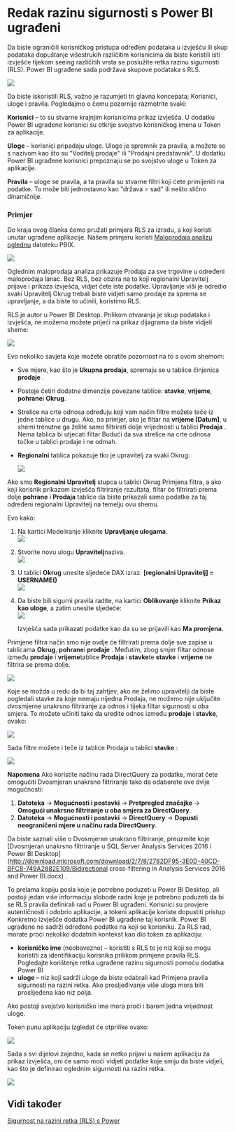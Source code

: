 <properties
   pageTitle="Sigurnost na razini retka s Power BI ugrađeni"
   description="Detalje o sigurnosti na razini retka s Power BI ugrađeni"
   services="power-bi-embedded"
   documentationCenter=""
   authors="guyinacube"
   manager="erikre"
   editor=""
   tags=""/>
<tags
   ms.service="power-bi-embedded"
   ms.devlang="NA"
   ms.topic="article"
   ms.tgt_pltfrm="NA"
   ms.workload="powerbi"
   ms.date="10/04/2016"
   ms.author="asaxton"/>

# <a name="row-level-security-with-power-bi-embedded"></a>Redak razinu sigurnosti s Power BI ugrađeni

Da biste ograničili korisničkog pristupa određeni podataka u izvješću ili skup podataka dopuštanje višestrukih različitim korisnicima da biste koristili isti izvješće tijekom seeing različitih vrsta se poslužite retka razinu sigurnosti (RLS). Power BI ugrađene sada podržava skupove podataka s RLS.

![](media\power-bi-embedded-rls\pbi-embedded-rls-flow-1.png)

Da biste iskoristili RLS, važno je razumjeti tri glavna koncepata; Korisnici, uloge i pravila. Pogledajmo o čemu pozornije razmotrite svaki:

**Korisnici** – to su stvarne krajnjim korisnicima prikaz izvješća. U dodatku Power BI ugrađene korisnici su otkrije svojstvo korisničkog imena u Token za aplikacije.

**Uloge** – korisnici pripadaju uloge. Uloge je spremnik za pravila, a možete se s nazivom kao što su "Voditelj prodaje" ili "Prodajni predstavnik". U dodatku Power BI ugrađene korisnici prepoznaju se po svojstvo uloge u Token za aplikacije.

**Pravila** – uloge se pravila, a ta pravila su stvarne filtri koji ćete primijeniti na podatke. To može biti jednostavno kao "država = sad" ili nešto slično dinamičnije.

### <a name="example"></a>Primjer

Do kraja ovog članka ćemo pružati primjera RLS za izradu, a koji koristi unutar ugrađene aplikacije. Našem primjeru koristi [Maloprodaja analizu oglednu](http://go.microsoft.com/fwlink/?LinkID=780547) datoteku PBIX.

![](media\power-bi-embedded-rls\pbi-embedded-rls-scenario-2.png)

Oglednim maloprodaja analiza prikazuje Prodaja za sve trgovine u određeni maloprodaja lanac. Bez RLS, bez obzira na to koji regionalni Upravitelj prijave i prikaza izvješća, vidjet ćete iste podatke. Upravljanje viši je odredio svaki Upravitelj Okrug trebali biste vidjeti samo prodaje za sprema se upravljanje, a da biste to učinili, koristimo RLS.

RLS je autor u Power BI Desktop. Prilikom otvaranja je skup podataka i izvješća, ne možemo možete prijeći na prikaz dijagrama da biste vidjeli sheme:

![](media\power-bi-embedded-rls\pbi-embedded-rls-diagram-view-3.png)

Evo nekoliko savjeta koje možete obratite pozornost na to s ovom shemom:

-   Sve mjere, kao što je **Ukupna prodaja**, spremaju se u tablice činjenica **prodaje** .
-   Postoje četiri dodatne dimenzije povezane tablice: **stavke**, **vrijeme**, **pohrane**i **Okrug**.
-   Strelice na crte odnosa određuju koji vam način filtre možete teče iz jedne tablice u drugu. Ako, na primjer, ako je filtar na **vrijeme [Datum]**, u shemi trenutne ga želite samo filtrirati dolje vrijednosti u tablici **Prodaja** . Nema tablica bi utjecati filtar Budući da sva strelice na crte odnosa točke u tablici prodaje i ne odmah.
-   **Regionalni** tablica pokazuje tko je upravitelj za svaki Okrug:

    ![](media\power-bi-embedded-rls\pbi-embedded-rls-district-table-4.png)

Ako smo **Regionalni Upravitelj** stupca u tablici Okrug Primjena filtra, a ako koji korisnik prikazom izvješća filtriranje rezultata, filtar će filtrirati prema dolje **pohrane** i **Prodaja** tablice da biste prikazali samo podatke za taj određeni regionalni Upravitelj na temelju ovu shemu.

Evo kako:

1.  Na kartici Modeliranje kliknite **Upravljanje ulogama**.  
![](media\power-bi-embedded-rls\pbi-embedded-rls-modeling-tab-5.png)

2.  Stvorite novu ulogu **Upravitelj**naziva.  
![](media\power-bi-embedded-rls\pbi-embedded-rls-manager-role-6.png)

3.  U tablici **Okrug** unesite sljedeće DAX izraz: **[regionalni Upravitelj] = USERNAME()**  
![](media\power-bi-embedded-rls\pbi-embedded-rls-manager-role-7.png)

4.  Da biste bili sigurni pravila radite, na kartici **Oblikovanje** kliknite **Prikaz kao uloge**, a zatim unesite sljedeće:  
![](media\power-bi-embedded-rls\pbi-embedded-rls-view-as-roles-8.png)

    Izvješća sada prikazati podatke kao da su se prijavili kao **Ma promjena**.

Primjene filtra način smo nije ovdje će filtrirati prema dolje sve zapise u tablicama **Okrug**, **pohrane**i **prodaje** . Međutim, zbog smjer filtar odnose između **prodaje** i **vrijeme**tablice **Prodaja** i **stavke**te **stavke** i **vrijeme** ne filtrira se prema dolje.

![](media\power-bi-embedded-rls\pbi-embedded-rls-diagram-view-9.png)

Koje se možda u redu da bi taj zahtjev, ako ne želimo upravitelji da biste pogledali stavke za koje nemaju nijedna Prodaja, ne možemo nije uključite dvosmjerne unakrsno filtriranje za odnos i tijeka filtar sigurnosti u oba smjera. To možete učiniti tako da uredite odnos između **prodaje** i **stavke**, ovako:

![](media\power-bi-embedded-rls\pbi-embedded-rls-edit-relationship-10.png)

Sada filtre možete i teče iz tablice Prodaja u tablici **stavke** :

![](media\power-bi-embedded-rls\pbi-embedded-rls-diagram-view-11.png)

**Napomena** Ako koristite načinu rada DirectQuery za podatke, morat ćete omogućiti Dvosmjeran unakrsno filtriranje tako da odaberete ove dvije mogućnosti:

1.  **Datoteka** -> **Mogućnosti i postavki** -> **Pretpregled značajke** -> **Omogući unakrsno filtriranje u oba smjera za DirectQuery**.
2.  **Datoteka** -> **Mogućnosti i postavki** -> **DirectQuery** -> **Dopusti neograničeni mjere u načinu rada DirectQuery**.


Da biste saznali više o Dvosmjeran unakrsno filtriranje, preuzmite koje [Dvosmjeran unakrsno filtriranje u SQL Server Analysis Services 2016 i Power BI Desktop](http://download.microsoft.com/download/2/7/8/2782DF95-3E0D-40CD-BFC8-749A2882E109/Bidirectional cross-filtering in Analysis Services 2016 and Power BI.docx) .

To prelama kopiju posla koje je potrebno poduzeti u Power BI Desktop, ali postoji jedan više informaciju slobode radni koje je potrebno poduzeti da bi se RLS pravila definirali rad u Power BI ugrađeni. Korisnici su provjere autentičnosti i odobrio aplikacije, a tokeni aplikacije koriste dopustiti pristup Konkretno izvješće dodatka Power BI ugrađene taj korisnik. Power BI ugrađene ne sadrži određene podatke na koji se korisniku. Za RLS rad, morate proći nekoliko dodatnih kontekst kao dio token za aplikaciju:
-   **korisničko ime** (neobavezno) – koristiti s RLS to je niz koji se mogu koristiti za identifikaciju korisnika prilikom primjene pravila RLS. Pogledajte korištenje retka ugrađene razinu sigurnosti pomoću dodatka Power BI
-   **uloge** – niz koji sadrži uloge da biste odabrali kad Primjena pravila sigurnosti na razini retka. Ako prosljeđivanje više uloga mora biti proslijeđena kao niz polja.

Ako postoji svojstvo korisničko ime mora proći i barem jedna vrijednost uloge.

Token punu aplikaciju izgledat će otprilike ovako:

![](media\power-bi-embedded-rls\pbi-embedded-rls-app-token-string-12.png)

Sada s svi dijelovi zajedno, kada se netko prijavi u našem aplikaciju za prikaz izvješća, oni će samo moći vidjeti podatke koje smiju da biste vidjeli, kao što je definirao oglednim sigurnosti na razini retka.

![](media\power-bi-embedded-rls\pbi-embedded-rls-dashboard-13.png)

## <a name="see-also"></a>Vidi također
[Sigurnost na razini retka (RLS) s Power](https://powerbi.microsoft.com/en-us/documentation/powerbi-admin-rls/)
